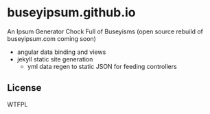 # buseyipsum.github.io
An Ipsum Generator Chock Full of Buseyisms (open source rebuild of buseyipsum.com coming soon)
- angular data binding and views
- jekyll static site generation
  - yml data regen to static JSON for feeding controllers


## License

<a href="http://www.wtfpl.net/">
  <img src="http://www.wtfpl.net/wp-content/uploads/2012/12/wtfpl-badge-4.png"
       width="80" height="15" alt="WTFPL" />
</a>
